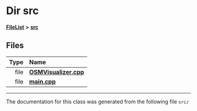 

# Dir src



[**FileList**](files.md) **>** [**src**](dir_68267d1309a1af8e8297ef4c3efbcdba.md)












## Files

| Type | Name |
| ---: | :--- |
| file | [**OSMVisualizer.cpp**](OSMVisualizer_8cpp.md) <br> |
| file | [**main.cpp**](main_8cpp.md) <br> |



























































------------------------------
The documentation for this class was generated from the following file `src/`

